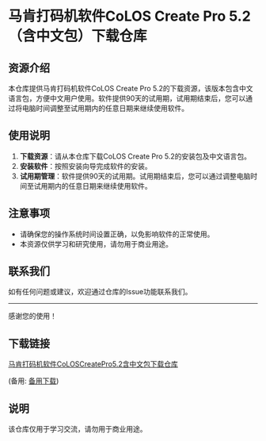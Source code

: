 # 马肯打码机软件CoLOS Create Pro 5.2（含中文包）下载仓库

## 资源介绍

本仓库提供马肯打码机软件CoLOS Create Pro 5.2的下载资源，该版本包含中文语言包，方便中文用户使用。软件提供90天的试用期，试用期结束后，您可以通过将电脑时间调整至试用期内的任意日期来继续使用软件。

## 使用说明

1. **下载资源**：请从本仓库下载CoLOS Create Pro 5.2的安装包及中文语言包。
2. **安装软件**：按照安装向导完成软件的安装。
3. **试用期管理**：软件提供90天的试用期。试用期结束后，您可以通过调整电脑时间至试用期内的任意日期来继续使用软件。

## 注意事项

- 请确保您的操作系统时间设置正确，以免影响软件的正常使用。
- 本资源仅供学习和研究使用，请勿用于商业用途。

## 联系我们

如有任何问题或建议，欢迎通过仓库的Issue功能联系我们。

---

感谢您的使用！

## 下载链接
[马肯打码机软件CoLOSCreatePro5.2含中文包下载仓库](https://pan.quark.cn/s/69a0b5960073) 

(备用: [备用下载](https://pan.baidu.com/s/1kvlgAQ7HKXSZWk2p6pcpkw?pwd=1234))

## 说明

该仓库仅用于学习交流，请勿用于商业用途。
